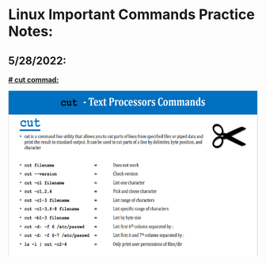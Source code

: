# Linux Important Commands Practice Notes:

## 5/28/2022:

**<u>\# cut commad:</u>**

<img src="./images/Linux-Practice-Notes/media/image1.png"
style="width:6.5in;height:3.47917in" />
